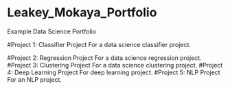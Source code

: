 # Leakey_Mokaya_Portfolio
Example Data Science Portfolio

#Project 1: Classifier Project
For a data science classifier project.

#Project 2: Regression Project
For a data science regression project.
#Project 3: Clustering Project
For a data science clustering project.
#Project 4: Deep Learning Project
For deep learning project.
#Project 5: NLP Project
For an NLP project.
